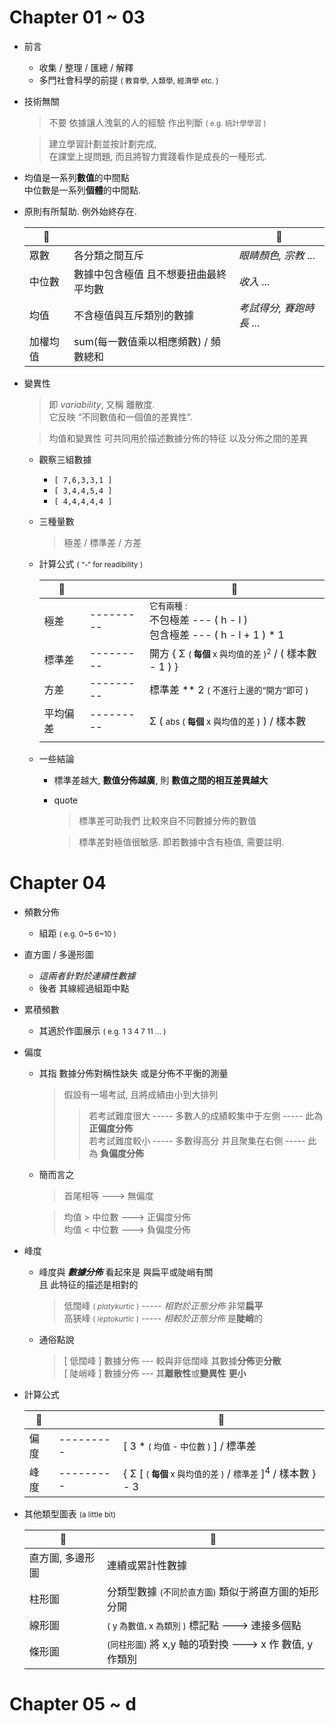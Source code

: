 # Chapter 01 \~ 03 

- 前言 
    - 收集 / 整理 / 匯總 / 解釋
    - 多門社會科學的前提 <small>( 教育學, 人類學, 經濟學 etc. )</small>

- 技術無關
    > 不要 依據讓人洩氣的人的經驗 作出判斷 <small>( e.g. 統計學學習 )</small>
    
    > 建立學習計劃並按計劃完成, <br>在課堂上提問題, 而且將智力實踐看作是成長的一種形式.

- 均值是一系列**數值**的中間點<br>中位數是一系列**個體**的中間點.

- 原則有所幫助. 例外始終存在.
    
    | 🙂 | | 😬 | 
    | --- | --- | --- | 
    | 眾數 | 各分類之間互斥 | *眼睛顏色, 宗教* ...  | 
    | 中位數 | 數據中包含極值 且不想要扭曲最終平均數 | *收入* ... | 
    | 均值 | 不含極值與互斥類別的數據 | *考試得分, 賽跑時長* ... | 
    | 加權均值 | sum(每一數值乘以相應頻數) / 頻數總和 | 

- 變異性
    > 即 *variability*, 又稱 離散度.<br>它反映 “不同數值和一個值的差異性”.
    
    > 均值和變異性 可共同用於描述數據分佈的特征 以及分佈之間的差異
    
    - 觀察三組數據 
        - ```[ 7,6,3,3,1 ]```
        - ```[ 3,4,4,5,4 ]```
        - ```[ 4,4,4,4,4 ]```
    - 三種量數
        > 極差 / 標準差 / 方差
        
    - 計算公式 <small>( “-“ for readibility )</small>
    
        | 🙂 | | 😬 | 
        | --- | --- | --- | 
        | 極差 | --------- | <small>它有兩種 :</small><br>不包極差 --- ( h - l )<br> 包含極差 --- ( h - l + 1 ) * 1 |
        | 標準差 | --------- | 開方 { Σ <small>( **每個** x 與均值的差 )<sup>2</sup></small> / ( 樣本數 - 1 ) }  |
        | 方差 | --------- | 標準差 ** 2 <small>( 不進行上邊的”開方”即可 )</small> | 
        | 平均偏差 | --------- | Σ ( <small>abs ( **每個** x 與均值的差 )</small> ) / 樣本數 | 
        |  |  |  | 
    
    - 一些結論
        - 標準差越大, **數值分佈越廣**, 則 **數值之間的相互差異越大**
        
        - quote 
            > 標準差可助我們 比較來自不同數據分佈的數值
            
            > 標準差對極值很敏感. 即若數據中含有極值, 需要註明.
        

# Chapter 04

- 頻數分佈
    - 組距 <small>( e.g. 0\~5 6\~10 )</small>

- 直方圖 / 多邊形圖
    - *這兩者針對於連續性數據*
    - 後者 其線經過組距中點 

- 累積頻數 
    - 其適於作圖展示 <small>( e.g. 1 3 4 7 11 ... )</small>

- 偏度 
    - 其指 數據分佈對稱性缺失 或是分佈不平衡的測量
        > 假設有一場考試, 且將成績由小到大排列
        >> 若考試難度很大 ----- 多數人的成績較集中于左側 ----- 此為 **正偏度分佈**<br>
        >> 若考試難度較小 ----- 多數得高分 并且聚集在右側 ----- 此為 **負偏度分佈**
    - 簡而言之 
        > 首尾相等 ---> 無偏度
        
        > 均值 > 中位數 ---> 正偏度分佈 <br>
        > 均值 < 中位數 ---> 負偏度分佈
        
- 峰度
    - 峰度與 ***數據分佈*** 看起來是 與扁平或陡峭有關<br>且 此特征的描述是相對的
        > 低闊峰 <small>( *platykurtic* )</small> ----- *相對於正態分佈* 非常**扁平**<br>
        > 高狹峰 <small>( *leptokurtic* )</small> ----- *相較於正態分佈* 是**陡峭**的
    
    - 通俗點說 
        > [ 低闊峰 ] 數據分佈 --- 較與非低闊峰 其數據**分佈**更**分散**<br>
        > [ 陡峭峰 ] 數據分佈 --- 其**離散性**或**變異性** **更小**     
        
- 計算公式

    | 🙂 | | 😬 | 
    | --- | --- | --- | 
    | 偏度 | --------- | [ 3 * <small>( 均值 - 中位數 )</small> ] / 標準差  | 
    | 峰度 | --------- | { Σ [ <small>( **每個** x 與均值的差 )</small> / <small>標準差</small> ]<sup>4</sup> / 樣本數 } - 3 | *推薦上網查* |
    
- 其他類型圖表 <small>(a little bit)</small>
    
    | 🙂 | 😬 |
    | --- | --- | 
    | 直方圖, 多邊形圖 | 連續或累計性數據 |  | 
    | 柱形圖 | 分類型數據 <small>(不同於直方圖)</small> 類似于將直方圖的矩形分開 |
    | 線形圖 | <small>( y 為數值, x 為類別 )</small> 標記點 ---> 連接多個點 |  | 
    | 條形圖 | <small>(同柱形圖)</small> 將 x,y 軸的項對換 ---> x 作 數值, y 作類別 |  | 
        

# Chapter 05 \~ d

